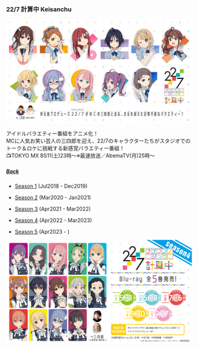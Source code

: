 ### 22/7 計算中 Keisanchu
<img src="../../../Img/227Keisanchu/Main.JPG">

アイドルバラエティー番組をアニメ化！<br>
MCに人気お笑い芸人の三四郎を迎え、22/7のキャラクターたちがスタジオでのトーク＆ロケに挑戦する新感覚バラエティー番組！<br>
📺TOKYO MX BS11(土)23時～※最速放送／AbemaTV(月)25時～<br>

##### [Back](../../../readme.md)

- [Season 1](227Keisanchu_S1.md) (Jul2018 - Dec2019)

- [Season 2](227Keisanchu_S2.md) (Mar2020 - Jan2021)

- [Season 3](227Keisanchu_S3.md) (Apr2021 - Mar2022)

- [Season 4](227Keisanchu_S4.md) (Apr2022 - Mar2023)

- [Season 5](227Keisanchu_S5.md) (Apr2023 - )

<img src="../../../Img/227Keisanchu/Main_NM.jpg">